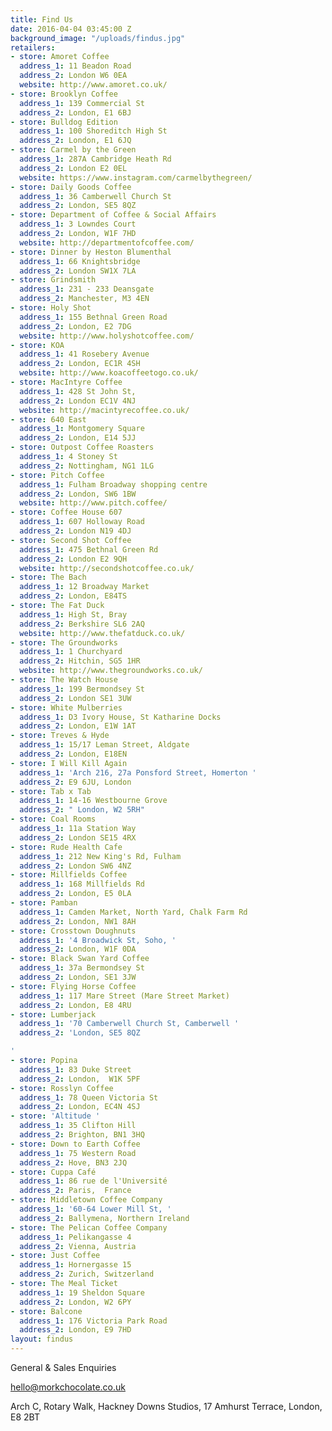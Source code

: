 ```yaml
---
title: Find Us
date: 2016-04-04 03:45:00 Z
background_image: "/uploads/findus.jpg"
retailers:
- store: Amoret Coffee
  address_1: 11 Beadon Road
  address_2: London W6 0EA
  website: http://www.amoret.co.uk/
- store: Brooklyn Coffee
  address_1: 139 Commercial St
  address_2: London, E1 6BJ
- store: Bulldog Edition
  address_1: 100 Shoreditch High St
  address_2: London, E1 6JQ
- store: Carmel by the Green
  address_1: 287A Cambridge Heath Rd
  address_2: London E2 0EL
  website: https://www.instagram.com/carmelbythegreen/
- store: Daily Goods Coffee
  address_1: 36 Camberwell Church St
  address_2: London, SE5 8QZ
- store: Department of Coffee & Social Affairs
  address_1: 3 Lowndes Court
  address_2: London, W1F 7HD
  website: http://departmentofcoffee.com/
- store: Dinner by Heston Blumenthal
  address_1: 66 Knightsbridge
  address_2: London SW1X 7LA
- store: Grindsmith
  address_1: 231 - 233 Deansgate
  address_2: Manchester, M3 4EN
- store: Holy Shot
  address_1: 155 Bethnal Green Road
  address_2: London, E2 7DG
  website: http://www.holyshotcoffee.com/
- store: KOA
  address_1: 41 Rosebery Avenue
  address_2: London, EC1R 4SH
  website: http://www.koacoffeetogo.co.uk/
- store: MacIntyre Coffee
  address_1: 428 St John St,
  address_2: London EC1V 4NJ
  website: http://macintyrecoffee.co.uk/
- store: 640 East
  address_1: Montgomery Square
  address_2: London, E14 5JJ
- store: Outpost Coffee Roasters
  address_1: 4 Stoney St
  address_2: Nottingham, NG1 1LG
- store: Pitch Coffee
  address_1: Fulham Broadway shopping centre
  address_2: London, SW6 1BW
  website: http://www.pitch.coffee/
- store: Coffee House 607
  address_1: 607 Holloway Road
  address_2: London N19 4DJ
- store: Second Shot Coffee
  address_1: 475 Bethnal Green Rd
  address_2: London E2 9QH
  website: http://secondshotcoffee.co.uk/
- store: The Bach
  address_1: 12 Broadway Market
  address_2: London, E84TS
- store: The Fat Duck
  address_1: High St, Bray
  address_2: Berkshire SL6 2AQ
  website: http://www.thefatduck.co.uk/
- store: The Groundworks
  address_1: 1 Churchyard
  address_2: Hitchin, SG5 1HR
  website: http://www.thegroundworks.co.uk/
- store: The Watch House
  address_1: 199 Bermondsey St
  address_2: London SE1 3UW
- store: White Mulberries
  address_1: D3 Ivory House, St Katharine Docks
  address_2: London, E1W 1AT
- store: Treves & Hyde
  address_1: 15/17 Leman Street, Aldgate
  address_2: London, E18EN
- store: I Will Kill Again
  address_1: 'Arch 216, 27a Ponsford Street, Homerton '
  address_2: E9 6JU, London
- store: Tab x Tab
  address_1: 14-16 Westbourne Grove
  address_2: " London, W2 5RH"
- store: Coal Rooms
  address_1: 11a Station Way
  address_2: London SE15 4RX
- store: Rude Health Cafe
  address_1: 212 New King's Rd, Fulham
  address_2: London SW6 4NZ
- store: Millfields Coffee
  address_1: 168 Millfields Rd
  address_2: London, E5 0LA
- store: Pamban
  address_1: Camden Market, North Yard, Chalk Farm Rd
  address_2: London, NW1 8AH
- store: Crosstown Doughnuts
  address_1: '4 Broadwick St, Soho, '
  address_2: London, W1F 0DA
- store: Black Swan Yard Coffee
  address_1: 37a Bermondsey St
  address_2: London, SE1 3JW
- store: Flying Horse Coffee
  address_1: 117 Mare Street (Mare Street Market)
  address_2: London, E8 4RU
- store: Lumberjack
  address_1: '70 Camberwell Church St, Camberwell '
  address_2: 'London, SE5 8QZ

'
- store: Popina
  address_1: 83 Duke Street
  address_2: London,  W1K 5PF
- store: Rosslyn Coffee
  address_1: 78 Queen Victoria St
  address_2: London, EC4N 4SJ
- store: 'Altitude '
  address_1: 35 Clifton Hill
  address_2: Brighton, BN1 3HQ
- store: Down to Earth Coffee
  address_1: 75 Western Road
  address_2: Hove, BN3 2JQ
- store: Cuppa Café
  address_1: 86 rue de l'Université
  address_2: Paris,  France
- store: Middletown Coffee Company
  address_1: '60-64 Lower Mill St, '
  address_2: Ballymena, Northern Ireland
- store: The Pelican Coffee Company
  address_1: Pelikangasse 4
  address_2: Vienna, Austria
- store: Just Coffee
  address_1: Hornergasse 15
  address_2: Zurich, Switzerland
- store: The Meal Ticket
  address_1: 19 Sheldon Square
  address_2: London, W2 6PY
- store: Balcone
  address_1: 176 Victoria Park Road
  address_2: London, E9 7HD
layout: findus
---
```


General & Sales Enquiries


[hello@morkchocolate.co.uk](mailto:hello@morkchocolate.co.uk)

Arch C, Rotary Walk, Hackney Downs Studios, 17 Amhurst Terrace, London, E8 2BT
